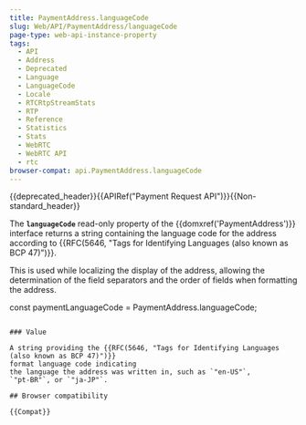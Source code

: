 ```yaml
---
title: PaymentAddress.languageCode
slug: Web/API/PaymentAddress/languageCode
page-type: web-api-instance-property
tags:
  - API
  - Address
  - Deprecated
  - Language
  - LanguageCode
  - Locale
  - RTCRtpStreamStats
  - RTP
  - Reference
  - Statistics
  - Stats
  - WebRTC
  - WebRTC API
  - rtc
browser-compat: api.PaymentAddress.languageCode
---
```

{{deprecated_header}}{{APIRef("Payment Request API")}}{{Non-standard_header}}

The **`languageCode`** read-only
property of the {{domxref('PaymentAddress')}} interface returns a string containing
the language code for the address according to
{{RFC(5646, "Tags for Identifying Languages (also known as BCP 47)")}}.

This is used while localizing the display of the address, allowing
the determination of the field separators and the order of fields when formatting the
address.

const paymentLanguageCode = PaymentAddress.languageCode;
```

### Value

A string providing the {{RFC(5646, "Tags for Identifying Languages (also known as BCP 47)")}}
format language code indicating
the language the address was written in, such as `"en-US"`,
`"pt-BR"`, or `"ja-JP"`.

## Browser compatibility

{{Compat}}
